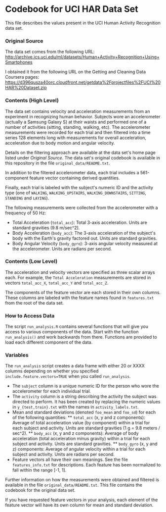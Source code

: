 Codebook for UCI HAR Data Set
=============================

This file describes the values present in the UCI Human Activity
Recognition data set.

### Original Source

The data set comes from the following URL:
   http://archive.ics.uci.edu/ml/datasets/Human+Activity+Recognition+Using+Smartphones

I obtained it from the following URL on the Getting and Cleaning Data Coursera pages:
   https://d396qusza40orc.cloudfront.net/getdata%2Fprojectfiles%2FUCI%20HAR%20Dataset.zip

### Contents (High Level)

The data set contains velocity and acceleration measurements from an
experiment in recognizing human behavior.  Subjects wore an
accelerometer (actually a Samsung Galaxy S) at their waists and
performed one of a number of activities (sitting, standing, walking,
etc).  The accelerometer measurements were recorded for each trial and
then filtered into a time series 128 elements long with measurements
for overall acceleration, acceleration due to body motion and angular
velocity.

Details on the filtering approach are available at the data set's home
page listed under _Original Source_.  The data set's original codebook
is available in this repository in the file
`original_data/README.txt`.

In addition to the filtered accelerometer data, each trial includes a
561-component feature vector containing derived quantities.

Finally, each trial is labeled with the subject's numeric ID and the
activity type (one of `WALKING`, `WALKING_UPSTAIRS`,
`WALKING_DOWNSTAIRS`, `SITTING`, `STANDING` and `LAYING`).

The following measurements were collected from the accelerometer with
a frequency of 50 Hz:

* Total Acceleration (`total_acc`): Total 3-axis acceleration.  Units are standard gravities (9.8 m/sec^2).
* Body Acceleration (`body_acc`): The 3-axis acceleration of the subject's body with the Earth's gravity factored out.  Units are standard gravities.
* Body Angular Velocity (`body_gyro`): 3-axis angular velocity measured at the accelerometer.  Units are radians per second.

### Contents (Low Level)

The acceleration and velocity vectors are specified as three scalar
arrays each.  For example, the `Total Acceleration` measurements are
stored in vectors `total_acc_X`, `total_acc_Y` and `total_acc_Z`.

The components of the feature vector are each stored in their own
columns.  These columns are labeled with the feature names found in
`features.txt` from the root of the data set.

### How to Access Data

The script `run_analysis.R` contains several functions that will give
you access to various components of the data.  Start with the function
`run_analysis()` and work backwards from there.  Functions are
provided to load each different component of the data.

### Variables

The `run_analysis` script creates a data frame with either 20 or XXXX
columns depending on whether you specified
`include.feature.vectors=TRUE` when you called `run_analysis`.

* The `subject` column is a unique numeric ID for the person who wore the accelerometer for each individual trial.
* The `activity` column is a string describing the activity the subject was directed to perform.  It has been created by replacing the numeric values in `y_{test,train}.txt` with the names in `activity_labels.txt`.
* Mean and standard deviations (denoted `foo_mean` and `foo_sd`) for each of the following quantities:
** `total_acc` (x, y and z components):  Average of total acceleration value (by component) within a trial for each subject and activity.  Units are standard gravities (1 g = 9.8 meters / sec^2).
** `body_acc` (x, y and z components): Average of body acceleration (total acceleration minus gravity) within a trial for each subject and activity.  Units are standard gravities.
** `body_gyro` (x, y and z) components: Average of angular velocity within a trial for each subject and activity.  Units are radians per second.
* Feature vectors all have their own meanings.  See the file `features_info.txt` for descriptions.  Each feature has been normalized to fall within the range [-1, 1].

Further information on how the measurements were obtained and filtered
is available in the file `original_data/README.txt`.  This file
contains the codebook for the original data set.

If you have requested feature vectors in your analysis, each element of the feature vector will have its own column for mean and standard deviation.
